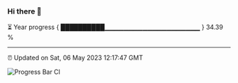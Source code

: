 ### Hi there 👋

⏳ Year progress { ██████████▁▁▁▁▁▁▁▁▁▁▁▁▁▁▁▁▁▁▁▁ } 34.39 %

---

⏰ Updated on Sat, 06 May 2023 12:17:47 GMT

![Progress Bar CI](https://github.com/liununu/liununu/workflows/Progress%20Bar%20CI/badge.svg)
